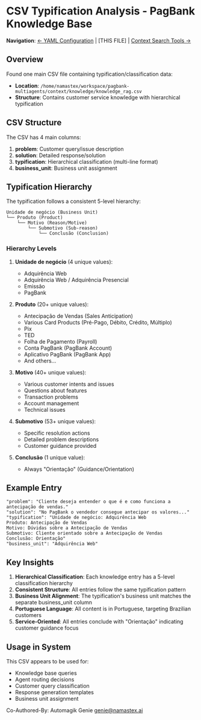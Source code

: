 # CSV Typification Analysis - PagBank Knowledge Base

**Navigation**: [← YAML Configuration](@genie/reference/yaml-configuration.md) | [THIS FILE] | [Context Search Tools →](@genie/reference/context-search-tools.md)

## Overview

Found one main CSV file containing typification/classification data:
- **Location**: `/home/namastex/workspace/pagbank-multiagents/context/knowledge/knowledge_rag.csv`
- **Structure**: Contains customer service knowledge with hierarchical typification

## CSV Structure

The CSV has 4 main columns:
1. **problem**: Customer query/issue description
2. **solution**: Detailed response/solution
3. **typification**: Hierarchical classification (multi-line format)
4. **business_unit**: Business unit assignment

## Typification Hierarchy

The typification follows a consistent 5-level hierarchy:

```
Unidade de negócio (Business Unit)
└── Produto (Product)
    └── Motivo (Reason/Motive)
        └── Submotivo (Sub-reason)
            └── Conclusão (Conclusion)
```

### Hierarchy Levels

1. **Unidade de negócio** (4 unique values):
   - Adquirência Web
   - Adquirência Web / Adquirência Presencial
   - Emissão
   - PagBank

2. **Produto** (20+ unique values):
   - Antecipação de Vendas (Sales Anticipation)
   - Various Card Products (Pré-Pago, Débito, Crédito, Múltiplo)
   - Pix
   - TED
   - Folha de Pagamento (Payroll)
   - Conta PagBank (PagBank Account)
   - Aplicativo PagBank (PagBank App)
   - And others...

3. **Motivo** (40+ unique values):
   - Various customer intents and issues
   - Questions about features
   - Transaction problems
   - Account management
   - Technical issues

4. **Submotivo** (53+ unique values):
   - Specific resolution actions
   - Detailed problem descriptions
   - Customer guidance provided

5. **Conclusão** (1 unique value):
   - Always "Orientação" (Guidance/Orientation)

## Example Entry

```csv
"problem": "Cliente deseja entender o que é e como funciona a antecipação de vendas."
"solution": "No PagBank o vendedor consegue antecipar os valores..."
"typification": "Unidade de negócio: Adquirência Web
Produto: Antecipação de Vendas
Motivo: Dúvidas sobre a Antecipação de Vendas
Submotivo: Cliente orientado sobre a Antecipação de Vendas
Conclusão: Orientação"
"business_unit": "Adquirência Web"
```

## Key Insights

1. **Hierarchical Classification**: Each knowledge entry has a 5-level classification hierarchy
2. **Consistent Structure**: All entries follow the same typification pattern
3. **Business Unit Alignment**: The typification's business unit matches the separate business_unit column
4. **Portuguese Language**: All content is in Portuguese, targeting Brazilian customers
5. **Service-Oriented**: All entries conclude with "Orientação" indicating customer guidance focus

## Usage in System

This CSV appears to be used for:
- Knowledge base queries
- Agent routing decisions
- Customer query classification
- Response generation templates
- Business unit assignment

Co-Authored-By: Automagik Genie <genie@namastex.ai>
